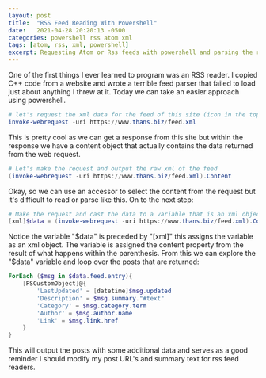 ```yaml
---
layout: post
title:  "RSS Feed Reading With Powershell"
date:   2021-04-28 20:20:13 -0500
categories: powershell rss atom xml
tags: [atom, rss, xml, powershell]
excerpt: Requesting Atom or Rss feeds with powershell and parsing the returned data.
---
```


One of the first things I ever learned to program was an RSS reader. I copied C++ code from a website and wrote a terrible feed parser that failed to load just about anything I threw at it. Today we can take an easier approach using powershell.


```powershell
# let's request the xml data for the feed of this site (icon in the top right has a link to this feed)
invoke-webrequest -uri https://www.thans.biz/feed.xml
```

This is pretty cool as we can get a response from this site but within the response we have a content object that actually contains the data returned from the web request.

```powershell
# Let's make the request and output the raw xml of the feed
(invoke-webrequest -uri https://www.thans.biz/feed.xml).Content
```

Okay, so we can use an accessor to select the content from the request but it's difficult to read or parse like this. On to the next step:

```powershell
# Make the request and cast the data to a variable that is an xml object
[xml]$data = (invoke-webrequest -uri https://www.thans.biz/feed.xml).Content
```

Notice the variable "$data" is preceded by "[xml]" this assigns the variable as an xml object. The variable is assigned the content property from the result of what happens within the parenthesis. From this we can explore the "$data" variable and loop over the posts that are returned:

```powershell
ForEach ($msg in $data.feed.entry){
    [PSCustomObject]@{
        'LastUpdated' = [datetime]$msg.updated
        'Description' = $msg.summary."#text"
        'Category' = $msg.category.term
        'Author' = $msg.author.name
        'Link' = $msg.link.href
    }
}
```

This will output the posts with some additional data and serves as a good reminder I should modify my post URL's and summary text for rss feed readers.